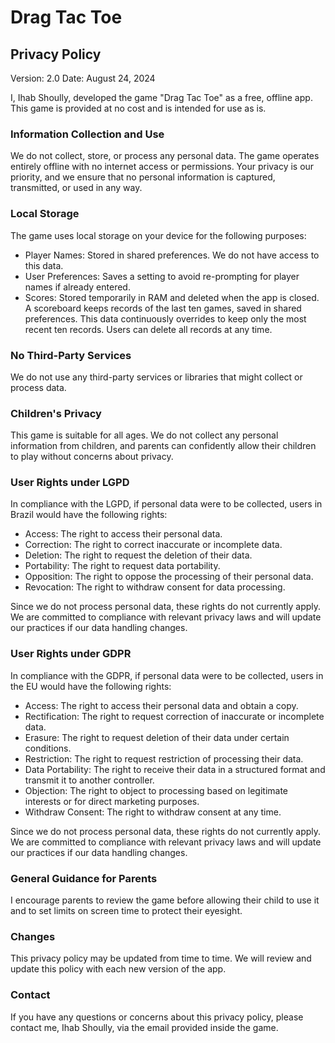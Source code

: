 # Drag Tac Toe 
## Privacy Policy

Version: 2.0
Date: August 24, 2024

I, Ihab Shoully, developed the game "Drag Tac Toe" as a free, offline app. This game is provided at no cost and is intended for use as is.

### Information Collection and Use

We do not collect, store, or process any personal data. The game operates entirely offline with no internet access or permissions. Your privacy is our priority, and we ensure that no personal information is captured, transmitted, or used in any way.

### Local Storage

The game uses local storage on your device for the following purposes:

* Player Names: Stored in shared preferences. We do not have access to this data.
* User Preferences: Saves a setting to avoid re-prompting for player names if already entered.
* Scores: Stored temporarily in RAM and deleted when the app is closed. A scoreboard keeps records of the last ten games, saved in shared preferences. This data continuously overrides to keep only the most recent ten records. Users can delete all records at any time.

### No Third-Party Services

We do not use any third-party services or libraries that might collect or process data.

### Children's Privacy

This game is suitable for all ages. We do not collect any personal information from children, and parents can confidently allow their children to play without concerns about privacy.

### User Rights under LGPD

In compliance with the LGPD, if personal data were to be collected, users in Brazil would have the following rights:

* Access: The right to access their personal data.
* Correction: The right to correct inaccurate or incomplete data.
* Deletion: The right to request the deletion of their data.
* Portability: The right to request data portability.
* Opposition: The right to oppose the processing of their personal data.
* Revocation: The right to withdraw consent for data processing.

Since we do not process personal data, these rights do not currently apply. We are committed to compliance with relevant privacy laws and will update our practices if our data handling changes.

### User Rights under GDPR

In compliance with the GDPR, if personal data were to be collected, users in the EU would have the following rights:

* Access: The right to access their personal data and obtain a copy.
* Rectification: The right to request correction of inaccurate or incomplete data.
* Erasure: The right to request deletion of their data under certain conditions.
* Restriction: The right to request restriction of processing their data.
* Data Portability: The right to receive their data in a structured format and transmit it to another controller.
* Objection: The right to object to processing based on legitimate interests or for direct marketing purposes.
* Withdraw Consent: The right to withdraw consent at any time.

Since we do not process personal data, these rights do not currently apply. We are committed to compliance with relevant privacy laws and will update our practices if our data handling changes.

### General Guidance for Parents

I encourage parents to review the game before allowing their child to use it and to set limits on screen time to protect their eyesight.

### Changes

This privacy policy may be updated from time to time. We will review and update this policy with each new version of the app.

### Contact

If you have any questions or concerns about this privacy policy, please contact me, Ihab Shoully, via the email provided inside the game.
